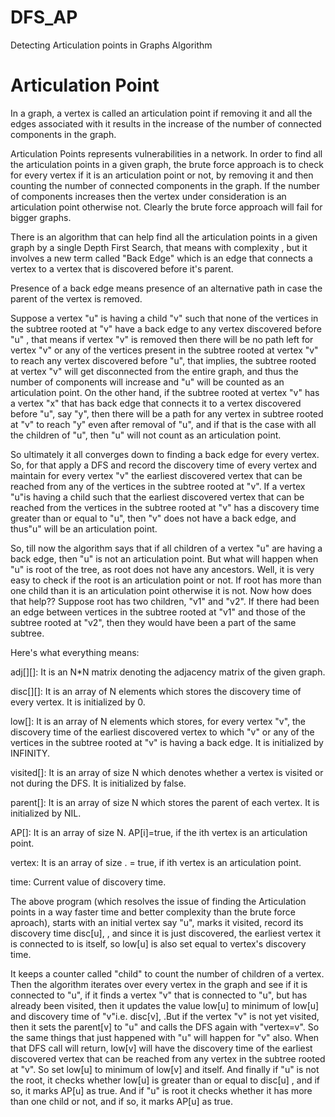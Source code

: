 # DFS_AP
Detecting Articulation points in Graphs Algorithm

# Articulation Point

In a graph, a vertex is called an articulation point if removing it and all the edges associated with it results in the increase of the number of connected components in the graph.


Articulation Points represents vulnerabilities in a network. In order to find all the articulation points in a given graph, the brute force approach is to check for every vertex if it is an articulation point or not, by removing it and then counting the number of connected components in the graph. If the number of components increases then the vertex under consideration is an articulation point otherwise not. 
Clearly the brute force approach will fail for bigger graphs.



There is an algorithm that can help find all the articulation points in a given graph by a single Depth First Search, that means with complexity
, but it involves a new term called "Back Edge" which is an edge that connects a vertex to a vertex that is discovered before it's parent.

Presence of a back edge means presence of an alternative path in case the parent of the vertex is removed. 


Suppose a vertex "u" is having a child "v" such that none of the vertices in the subtree rooted at "v" have a back edge to any vertex 
discovered before "u" , that means if vertex "v" is removed then there will be no path left for vertex "v" or any of the vertices present in the subtree rooted at vertex "v" to reach any vertex discovered before "u", that implies, the subtree rooted at vertex "v" will get disconnected from the entire graph, and thus the number of components will increase and "u" will be counted as an articulation point. On the other hand, if the subtree rooted at vertex "v" has a vertex "x" that has back edge that connects it to a vertex discovered before "u", say "y", then there will be a path for any vertex in subtree rooted at "v" to reach "y" even after removal of "u", and 
if that is the case with all the children of "u", then "u" 
will not count as an articulation point.

So ultimately it all converges down to finding a back edge for every vertex. 
So, for that apply a DFS and record the discovery time of every vertex and 
maintain for every vertex "v"
the earliest discovered vertex that can be reached from any of the vertices in 
the subtree rooted at "v". If a vertex "u"is having a child such that the 
earliest discovered vertex that can be reached from the vertices in 
the subtree rooted at "v" has a discovery time greater than or equal to "u", 
then "v" does not have a back edge, and thus"u"
will be an articulation point.

So, till now the algorithm says that if all children of a vertex "u"
are having a back edge, then "u" is not an articulation point. 
But what will happen when "u" is root of the tree, as root does not have 
any ancestors. Well, it is very easy to check if the root is an articulation 
point or not. If root has more than one child than it is an articulation 
point otherwise it is not. Now how does that help?? 
Suppose root has two children, "v1" and "v2". If there had been an edge 
between vertices in the subtree rooted at "v1" and those of the subtree rooted 
at "v2", then they would have been a part of the same subtree. 


Here's what everything means:


adj[][]: It is an N*N matrix denoting the adjacency matrix of the given graph.

disc[][]: It is an array of N elements which stores the discovery time of every vertex. It is initialized by 0.

low[]: It is an array of N elements which stores, for every vertex "v", the discovery time of the earliest discovered vertex to which "v" or any of the vertices in the subtree rooted at "v" is having a back edge. It is initialized by INFINITY.


visited[]: It is an array of size N which denotes whether a vertex is visited or not during the DFS. It is initialized by false.


parent[]: It is an array of size N which stores the parent of each vertex. It is initialized by NIL.

 AP[]: It is an array of size N. AP[i]=true, if the ith vertex is an articulation point.


 vertex: It is an array of size . = true, if ith vertex is an articulation point.


 time: Current value of discovery time.



The above program (which resolves the issue of finding the Articulation points in a way faster time and better complexity than the brute force aproach), starts with an initial vertex say "u", marks it visited, record its discovery time disc[u], , and since it is just discovered, the earliest vertex it is connected to is itself, so low[u] is also set equal to vertex's discovery time. 


 It keeps a counter called "child" to count the number of children of a vertex. Then the algorithm iterates over every vertex in the graph and see if it is connected to "u", if it finds a vertex "v" that is connected to "u", but has already been visited, then it updates the value low[u] to minimum of low[u] and discovery time of "v"i.e. disc[v], .But if the vertex "v" is not yet visited, then it sets the parent[v] to "u" and calls the DFS again with "vertex=v". So the same things that just happened with "u" will happen for "v" also. When that DFS call will return, low[v] will have the discovery time of the earliest discovered vertex that can be reached from any vertex in the subtree rooted at "v". So set low[u] to minimum of low[v] and itself. And finally if "u" is not the root, it checks whether low[u] is greater than or equal to disc[u] , and if so, it marks AP[u] as true. And if "u" is root it checks whether it has more than one child or not, and if so, it marks AP[u] as true.
